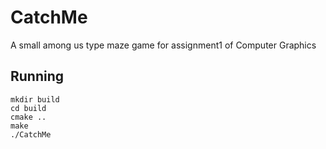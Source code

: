 # CatchMe

A small among us type maze game for assignment1 of Computer Graphics

## Running

```
mkdir build
cd build
cmake ..
make
./CatchMe
```